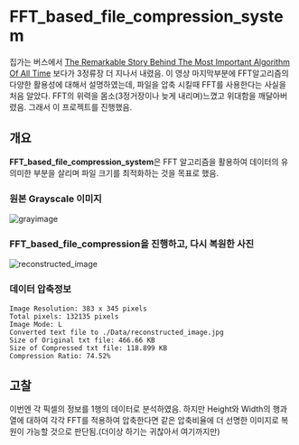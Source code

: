 # FFT_based_file_compression_system

집가는 버스에서 [The Remarkable Story Behind The Most Important Algorithm Of All Time](https://www.youtube.com/watch?v=nmgFG7PUHfo) 보다가 3정류장 더 지나서 내렸음. 이 영상 마지막부분에 FFT알고리즘의 다양한 활용성에 대해서 설명하였는데, 파일을 압축 시킬때 FFT를 사용한다는 사실을 처음 알았다. FFT의 위력을 몸소(3정거장이나 늦게 내리며)느꼈고 위대함을 깨달아버렸음. 그래서 이 프로젝트를 진행했음.

## 개요

**FFT_based_file_compression_system**은 FFT 알고리즘을 활용하여 데이터의 유의미한 부분을 살리며 파일 크기를 최적화하는 것을 목표로 했음.


### 원본 Grayscale  이미지
![grayimage](https://github.com/user-attachments/assets/9fa1e868-2c5d-497b-8188-3d4ed834262b)


### FFT_based_file_compression을 진행하고, 다시 복원한 사진
![reconstructed_image](https://github.com/user-attachments/assets/bcb0b8f2-11fe-4c9d-b70e-081f76ed4979)

### 데이터 압축정보

```plaintext
Image Resolution: 383 x 345 pixels
Total pixels: 132135 pixels
Image Mode: L
Converted text file to ./Data/reconstructed_image.jpg
Size of Original txt file: 466.66 KB
Size of Compressed txt file: 118.899 KB
Compression Ratio: 74.52%
```

## 고찰
이번엔 각 픽셀의 정보를 1행의 데이터로 분석하였음. 하지만 Height와 Width의 행과 열에 대하여 각각 FFT를 적용하여 압축한다면 같은 압축비율에 더 선명한 이미지로 복원이 가능할 것으로 판단됨.(더이상 하기는 귀찮아서 여기까지만)
